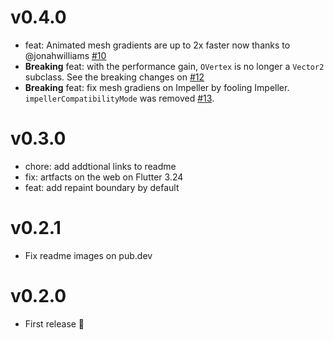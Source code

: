 # v0.4.0

- feat: Animated mesh gradients are up to 2x faster now thanks to @jonahwilliams [#10](https://github.com/renancaraujo/omesh/pull/10)
- **Breaking** feat: with the performance gain, `OVertex` is no longer a `Vector2` subclass. See the breaking changes on [#12](https://github.com/renancaraujo/omesh/pull/12)
- **Breaking** feat: fix mesh gradiens on Impeller by fooling Impeller. `impellerCompatibilityMode` was removed [#13](https://github.com/renancaraujo/omesh/pull/13).

# v0.3.0

- chore: add addtional links to readme
- fix: artfacts on the web on Flutter 3.24
- feat: add repaint boundary by default

# v0.2.1

- Fix readme images on pub.dev

# v0.2.0

- First release 🐣